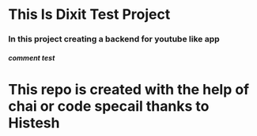 # This Is Dixit Test Project

### In this project creating a backend for youtube like app

##### comment test

# This repo is created with the help of chai or code specail thanks to Histesh